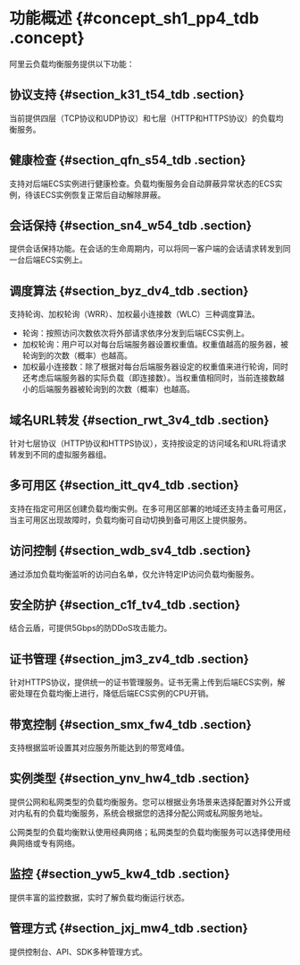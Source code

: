 # 功能概述 {#concept_sh1_pp4_tdb .concept}

阿里云负载均衡服务提供以下功能：

## 协议支持 {#section_k31_t54_tdb .section}

当前提供四层（TCP协议和UDP协议）和七层（HTTP和HTTPS协议）的负载均衡服务。

## 健康检查 {#section_qfn_s54_tdb .section}

支持对后端ECS实例进行健康检查。负载均衡服务会自动屏蔽异常状态的ECS实例，待该ECS实例恢复正常后自动解除屏蔽。

## 会话保持 {#section_sn4_w54_tdb .section}

提供会话保持功能。在会话的生命周期内，可以将同一客户端的会话请求转发到同一台后端ECS实例上。

## 调度算法 {#section_byz_dv4_tdb .section}

支持轮询、加权轮询（WRR）、加权最小连接数（WLC）三种调度算法。

-   轮询：按照访问次数依次将外部请求依序分发到后端ECS实例上。
-   加权轮询：用户可以对每台后端服务器设置权重值。权重值越高的服务器，被轮询到的次数（概率）也越高。
-   加权最小连接数：除了根据对每台后端服务器设定的权重值来进行轮询，同时还考虑后端服务器的实际负载（即连接数）。当权重值相同时，当前连接数越小的后端服务器被轮询到的次数（概率）也越高。

## 域名URL转发 {#section_rwt_3v4_tdb .section}

针对七层协议（HTTP协议和HTTPS协议），支持按设定的访问域名和URL将请求转发到不同的虚拟服务器组。

## 多可用区 {#section_itt_qv4_tdb .section}

支持在指定可用区创建负载均衡实例。在多可用区部署的地域还支持主备可用区，当主可用区出现故障时，负载均衡可自动切换到备可用区上提供服务。

## 访问控制 {#section_wdb_sv4_tdb .section}

通过添加负载均衡监听的访问白名单，仅允许特定IP访问负载均衡服务。

## 安全防护 {#section_c1f_tv4_tdb .section}

结合云盾，可提供5Gbps的防DDoS攻击能力。

## 证书管理 {#section_jm3_zv4_tdb .section}

针对HTTPS协议，提供统一的证书管理服务。证书无需上传到后端ECS实例，解密处理在负载均衡上进行，降低后端ECS实例的CPU开销。

## 带宽控制 {#section_smx_fw4_tdb .section}

支持根据监听设置其对应服务所能达到的带宽峰值。

## 实例类型 {#section_ynv_hw4_tdb .section}

提供公网和私网类型的负载均衡服务。您可以根据业务场景来选择配置对外公开或对内私有的负载均衡服务，系统会根据您的选择分配公网或私网服务地址。

公网类型的负载均衡默认使用经典网络；私网类型的负载均衡服务可以选择使用经典网络或专有网络。

## 监控 {#section_yw5_kw4_tdb .section}

提供丰富的监控数据，实时了解负载均衡运行状态。

## 管理方式 {#section_jxj_mw4_tdb .section}

提供控制台、API、SDK多种管理方式。

